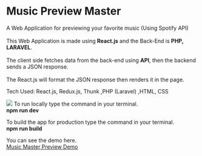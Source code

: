 # Music Preview Master
A Web Application for previewing your favorite music (Using Spotify API)<br><br>
This Web Application is made using <b>React.js</b> and the Back-End is <b>PHP, LARAVEL</b>.<br><br>
The client side fetches data from the back-end using <b>API</b>, then the backend sends a JSON response.<br><br>
The React.js will format the JSON response then renders it in the page.<br>

Tech Used: React.js, Redux.js, Thunk ,PHP (Laravel) ,HTML, CSS

<img height="auto" width="auto" src="https://repository-images.githubusercontent.com/209236893/ccce1500-dae3-11e9-9ba1-e5e1a932ee7d"/>
To run locally type the command in your terminal.<br>
<b>npm run dev</b>

To build the app for production type the command in your terminal.<br>
<b>npm run build</b>

You can see the demo here.<br>
<a href="https://jb-villamayor.000webhostapp.com/Music-Master/">Music Master Preview Demo</a>
